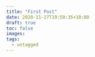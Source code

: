 ```yaml
---
title: "First Post"
date: 2020-11-27T19:59:35+10:00
draft: true
toc: false
images:
tags:
  - untagged
---
```


